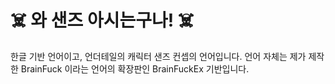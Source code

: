 # ☠️ 와 샌즈 아시는구나! ☠️

한글 기반 언어이고, 언더테일의 캐릭터 샌즈 컨셉의 언어입니다.
언어 자체는 제가 제작한 BrainFuck 이라는 언어의 확장판인 BrainFuckEx 기반입니다.
